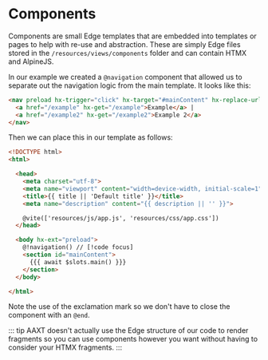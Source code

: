 # Components

Components are small Edge templates that are embedded into templates or pages to help with re-use and abstraction. These are simply Edge files stored in the `/resources/views/components` folder and can contain HTMX and AlpineJS.

In our example we created a `@navigation` component that allowed us to separate out the navigation logic from the main template. It looks like this:

```html
<nav preload hx-trigger="click" hx-target="#mainContent" hx-replace-url="true" hx-ext="no-load">
  <a href="/example" hx-get="/example">Example</a> |
  <a href="/example2" hx-get="/example2">Example 2</a>
</nav>
```

Then we can place this in our template as follows:

```html
<!DOCTYPE html>
<html>

  <head>
    <meta charset="utf-8">
    <meta name="viewport" content="width=device-width, initial-scale=1">
    <title>{{ title || 'Default title' }}</title>
    <meta name="description" content="{{ description || '' }}">

    @vite(['resources/js/app.js', 'resources/css/app.css'])
  </head>

  <body hx-ext="preload">
    @!navigation() // [!code focus]
    <section id="mainContent">
      {{{ await $slots.main() }}}
    </section>
  </body>

</html>
```

Note the use of the exclamation mark so we don't have to close the component with an `@end`.

::: tip
AAXT doesn't actually use the Edge structure of our code to render fragments so you can use components however you want without having to consider your HTMX fragments.
:::
